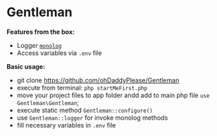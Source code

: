 # Gentleman

**Features from the box:**
* Logger [`monolog`](https://seldaek.github.io/monolog/)
* Access variables via `.env` file

**Basic usage:**  
* git clone https://github.com/ohDaddyPlease/Gentleman
* execute from terminal: `php startMeFirst.php`
* move your project files to app folder andd add to main php file `use Gentleman\Gentleman`;
* execute static method `Gentleman::configure()`
* use `Gentleman::logger` for invoke monolog methods
* fill necessary variables in `.env` file
